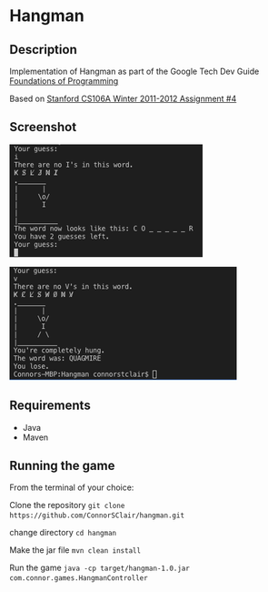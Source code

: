 # Hangman 

## Description
Implementation of Hangman as part of the Google Tech Dev Guide [Foundations of Programming](https://techdevguide.withgoogle.com/paths/foundational/hangman-challenge-archetypal/#! "Link")

Based on [Stanford CS106A Winter 2011-2012 Assignment #4](https://web.stanford.edu/class/archive/cs/cs106a/cs106a.1124/handouts/200%20Assignment%204.pdf
 "Assignment Tasksheet")

## Screenshot
![Gameplay screenshot](Images/gameplay-screenshot.png "Gameplay Screenshot")

![Gameplay screenshot](Images/lost-game-screenshot.png "Game Over Screenshot")

## Requirements
- Java 
- Maven

## Running the game 
From the terminal of your choice:

Clone the repository 
`git clone https://github.com/ConnorSClair/hangman.git`

change directory
`cd hangman`

Make the jar file
`mvn clean install`

Run the game 
`java -cp target/hangman-1.0.jar com.connor.games.HangmanController`

